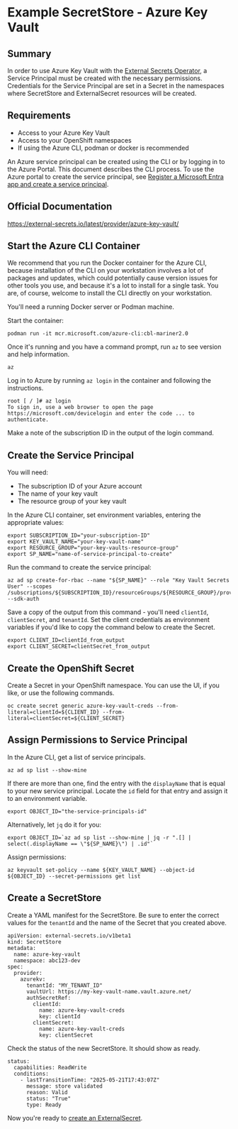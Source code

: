 # Example SecretStore - Azure Key Vault

## Summary
In order to use Azure Key Vault with the [External Secrets Operator](external-secrets.md), a Service Principal must be created with the necessary permissions.  Credentials for the Service Principal are set in a Secret in the namespaces where SecretStore and ExternalSecret resources will be created.

## Requirements
* Access to your Azure Key Vault
* Access to your OpenShift namespaces
* If using the Azure CLI, podman or docker is recommended

An Azure service principal can be created using the CLI or by logging in to the Azure Portal.  This document describes the CLI process.  To use the Azure portal to create the service principal, see [Register a Microsoft Entra app and create a service principal](https://learn.microsoft.com/en-us/entra/identity-platform/howto-create-service-principal-portal).

## Official Documentation
https://external-secrets.io/latest/provider/azure-key-vault/

## Start the Azure CLI Container
We recommend that you run the Docker container for the Azure CLI, because installation of the CLI on your workstation involves a lot of packages and updates, which could potentially cause version issues for other tools you use, and because it's a lot to install for a single task.  You are, of course, welcome to install the CLI directly on your workstation.

You'll need a running Docker server or Podman machine.

Start the container:
```
podman run -it mcr.microsoft.com/azure-cli:cbl-mariner2.0
```

Once it's running and you have a command prompt, run `az` to see version and help information.
```
az
```

Log in to Azure by running `az login` in the container and following the instructions.
```
root [ / ]# az login
To sign in, use a web browser to open the page https://microsoft.com/devicelogin and enter the code ... to authenticate.
```

Make a note of the subscription ID in the output of the login command.

## Create the Service Principal
You will need:
* The subscription ID of your Azure account
* The name of your key vault
* The resource group of your key vault

In the Azure CLI container, set environment variables, entering the appropriate values: 
```
export SUBSCRIPTION_ID="your-subscription-ID"
export KEY_VAULT_NAME="your-key-vault-name"
export RESOURCE_GROUP="your-key-vaults-resource-group"
export SP_NAME="name-of-service-principal-to-create"
```

Run the command to create the service principal:
```
az ad sp create-for-rbac --name "${SP_NAME}" --role "Key Vault Secrets User" --scopes /subscriptions/${SUBSCRIPTION_ID}/resourceGroups/${RESOURCE_GROUP}/providers/Microsoft.KeyVault/vaults/${KEY_VAULT_NAME} --sdk-auth
```

Save a copy of the output from this command - you'll need `clientId`, `clientSecret`, and `tenantId`.  Set the client credentials as environment variables if you'd like to copy the command below to create the Secret.
```
export CLIENT_ID=clientId_from_output
export CLIENT_SECRET=clientSecret_from_output
```

## Create the OpenShift Secret
Create a Secret in your OpenShift namespace.  You can use the UI, if you like, or use the following commands.
```
oc create secret generic azure-key-vault-creds --from-literal=clientId=${CLIENT_ID} --from-literal=clientSecret=${CLIENT_SECRET}
```

## Assign Permissions to Service Principal
In the Azure CLI, get a list of service principals.
```
az ad sp list --show-mine
```

If there are more than one, find the entry with the `displayName` that is equal to your new service principal.  Locate the `id` field for that entry and assign it to an environment variable.
```
export OBJECT_ID="the-service-principals-id"
```

Alternatively, let `jq` do it for you:
```
export OBJECT_ID=`az ad sp list --show-mine | jq -r ".[] | select(.displayName == \"${SP_NAME}\") | .id"`
```

Assign permissions:
```
az keyvault set-policy --name ${KEY_VAULT_NAME} --object-id ${OBJECT_ID} --secret-permissions get list
```

## Create a SecretStore
Create a YAML manifest for the SecretStore.  Be sure to enter the correct values for the `tenantId` and the name of the Secret that you created above.
```
apiVersion: external-secrets.io/v1beta1
kind: SecretStore
metadata:
  name: azure-key-vault
  namespace: abc123-dev
spec:
  provider:
    azurekv:
      tenantId: "MY_TENANT_ID"
      vaultUrl: https://my-key-vault-name.vault.azure.net/
      authSecretRef:
        clientId:
          name: azure-key-vault-creds
          key: clientId
        clientSecret:
          name: azure-key-vault-creds
          key: clientSecret
```

Check the status of the new SecretStore.  It should show as ready.
```
status:
  capabilities: ReadWrite
  conditions:
    - lastTransitionTime: "2025-05-21T17:43:07Z"
      message: store validated
      reason: Valid
      status: "True"
      type: Ready
```

Now you're ready to [create an ExternalSecret](external-secrets.md#create-an-externalsecret).

